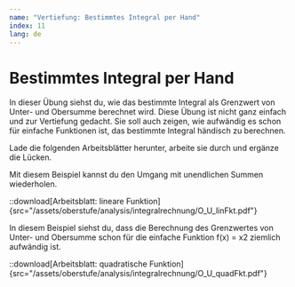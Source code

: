 ```yaml
---
name: "Vertiefung: Bestimmtes Integral per Hand"
index: 11
lang: de
---
```


# Bestimmtes Integral per Hand

In dieser Übung siehst du, wie das bestimmte Integral als Grenzwert von Unter- und Obersumme berechnet wird. Diese Übung ist nicht ganz einfach und zur Vertiefung gedacht. Sie soll auch zeigen, wie aufwändig es schon für einfache Funktionen ist, das bestimmte Integral händisch zu berechnen.

Lade die folgenden Arbeitsblätter herunter, arbeite sie durch und ergänze die Lücken. 


Mit diesem Beispiel kannst du den Umgang mit unendlichen Summen wiederholen.

::download[Arbeitsblatt: lineare Funktion]{src="/assets/oberstufe/analysis/integralrechnung/O_U_linFkt.pdf"}

In diesem Beispiel siehst du, dass die Berechnung des Grenzwertes von Unter- und Obersumme schon für die einfache Funktion f(x) = x2 ziemlich aufwändig ist.

::download[Arbeitsblatt: quadratische Funktion]{src="/assets/oberstufe/analysis/integralrechnung/O_U_quadFkt.pdf"}
